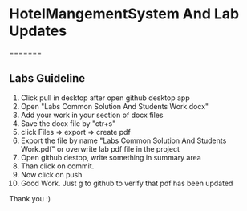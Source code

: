 <h1>HotelMangementSystem And Lab Updates</h1>

=======
<h2>Labs Guideline</h2>
 <ol>
  <li>
 Click pull in desktop after open github desktop app</li>
  <li>Open "Labs Common Solution And Students Work.docx" 
</li>
  <li>Add your work in your section of docx files
</li>
    <li>Save the docx file by "ctr+s"</li>
  <li> click Files => export => create pdf</li>
  <li>Export the file by name "Labs Common Solution And Students Work.pdf" or overwrite lab pdf file in the project
</li>
    <li>Open github destop, write something in summary area</li>
  <li>Than click on commit.</li>
    <li>Now click on push</li>
  <li> Good Work. Just g to github to verify that pdf has been updated</li>
</ol> 

Thank you :)

